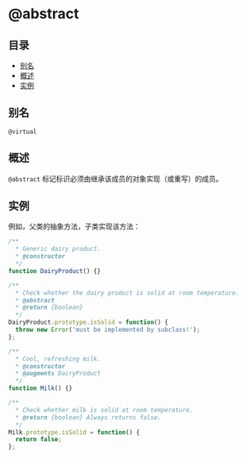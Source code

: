 <!--
title: @abstract
order: 301
author: yuer
-->

# @abstract

## 目录

- [别名](#别名)
- [概述](#概述)
- [实例](#实例)

## 别名

`@virtual`

## 概述

`@abstract` 标记标识必须由继承该成员的对象实现（或重写）的成员。

## 实例

例如，父类的抽象方法，子类实现该方法：

```javascript
/**
  * Generic dairy product.
  * @constructor
  */
function DairyProduct() {}

/**
  * Check whether the dairy product is solid at room temperature.
  * @abstract
  * @return {boolean}
  */
DairyProduct.prototype.isSolid = function() {
  throw new Error('must be implemented by subclass!');
};

/**
  * Cool, refreshing milk.
  * @constructor
  * @augments DairyProduct
  */
function Milk() {}

/**
  * Check whether milk is solid at room temperature.
  * @return {boolean} Always returns false.
  */
Milk.prototype.isSolid = function() {
  return false;
};
```

